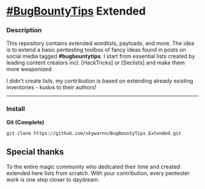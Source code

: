 # [#BugBountyTips](https://twitter.com/search?q=%23bugbountytips) Extended

### Description

This repository contains extended wordlists, payloads, and more. The idea is to extend a basic pentesting toolbox of fancy ideas found in posts on social media tagged **#bugbountytips**. I start from essential lists created by leading content creators incl. [HackTricks] or [Seclists] and make them more weaponized. 

I didn't create lists, my contribution is based on extending already existing inventories - kudos to their authors!

---

### Install

**Git (Complete)**

```
git clone https://github.com/skywarnn/BugBountyTips_Extended.git
```

## Special thanks
To the entire magic community who dedicated their time and created extended here lists from scratch. With your contribution, every pentester work is one step closer to daydream. 

